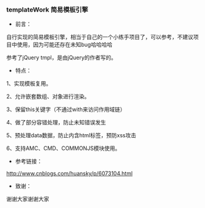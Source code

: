 ### templateWork 简易模板引擎

- 前言：

自行实现的简易模板引擎，相当于自己的一个小练手项目了，可以参考，不建议项目中使用，因为可能还存在未知bug哈哈哈哈

参考了jQuery tmpl，是由jQuery的作者写的。

- 特点：

1、实现模板复用。

2、允许嵌套数组、对象进行渲染。

3、保留this关键字（不通过with来访问作用域链）

4、做了部分容错处理，防止未知错误发生

5、预处理data数据，防止内含html标签，预防xss攻击

6、支持AMC、CMD、COMMONJS模块使用。

- 参考链接：

http://www.cnblogs.com/huansky/p/6073104.html

- 致谢：

谢谢大家谢谢大家 
